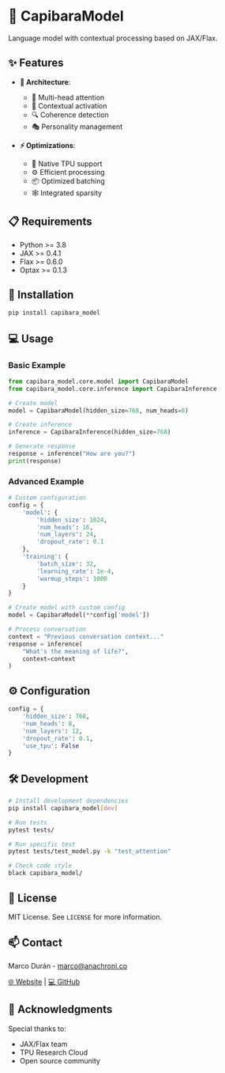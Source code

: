 # 🦫 CapibaraModel

Language model with contextual processing based on JAX/Flax.

## ✨ Features

- **🧠 Architecture**:
  - 🔄 Multi-head attention
  - 🎯 Contextual activation
  - 🔍 Coherence detection
  - 🎭 Personality management

- **⚡ Optimizations**:
  - 🚀 Native TPU support
  - ⚙️ Efficient processing
  - 📦 Optimized batching
  - 🕸️ Integrated sparsity

## 📋 Requirements

- Python >= 3.8
- JAX >= 0.4.1
- Flax >= 0.6.0
- Optax >= 0.1.3

## 🚀 Installation

```bash
pip install capibara_model
```

## 💻 Usage

### Basic Example

```python
from capibara_model.core.model import CapibaraModel
from capibara_model.core.inference import CapibaraInference

# Create model
model = CapibaraModel(hidden_size=768, num_heads=8)

# Create inference
inference = CapibaraInference(hidden_size=768)

# Generate response
response = inference("How are you?")
print(response)
```

### Advanced Example

```python
# Custom configuration
config = {
    'model': {
        'hidden_size': 1024,
        'num_heads': 16,
        'num_layers': 24,
        'dropout_rate': 0.1
    },
    'training': {
        'batch_size': 32,
        'learning_rate': 1e-4,
        'warmup_steps': 1000
    }
}

# Create model with custom config
model = CapibaraModel(**config['model'])

# Process conversation
context = "Previous conversation context..."
response = inference(
    "What's the meaning of life?",
    context=context
)
```

## ⚙️ Configuration

```python
config = {
    'hidden_size': 768,
    'num_heads': 8,
    'num_layers': 12,
    'dropout_rate': 0.1,
    'use_tpu': False
}
```

## 🛠️ Development

```bash
# Install development dependencies
pip install capibara_model[dev]

# Run tests
pytest tests/

# Run specific test
pytest tests/test_model.py -k "test_attention"

# Check code style
black capibara_model/
```

## 📝 License

MIT License. See `LICENSE` for more information.

## 📫 Contact

Marco Durán - [marco@anachroni.co](mailto:marco@anachroni.co)

[🌐 Website](https://www.anachroni.co) | [💻 GitHub](https://github.com/anachroni-io/CapibaraModel)

## 🙏 Acknowledgments

Special thanks to:

- JAX/Flax team
- TPU Research Cloud
- Open source community
